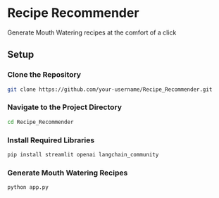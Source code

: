 # Recipe Recommender

Generate Mouth Watering recipes at the comfort of a click

## Setup

### Clone the Repository

```bash
git clone https://github.com/your-username/Recipe_Recommender.git
```

### Navigate to the Project Directory

```bash
cd Recipe_Recommender
```

### Install Required Libraries

```bash
pip install streamlit openai langchain_community
```

### Generate Mouth Watering Recipes

```bash
python app.py
```